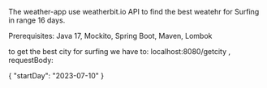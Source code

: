 The weather-app use weatherbit.io API to find the best weatehr for Surfing in range 16 days.

Prerequisites:
Java 17,
Mockito,
Spring Boot,
Maven,
Lombok

to get the best city for surfing we have to: localhost:8080/getcity ,  requestBody:

{
    "startDay": "2023-07-10" 
}
